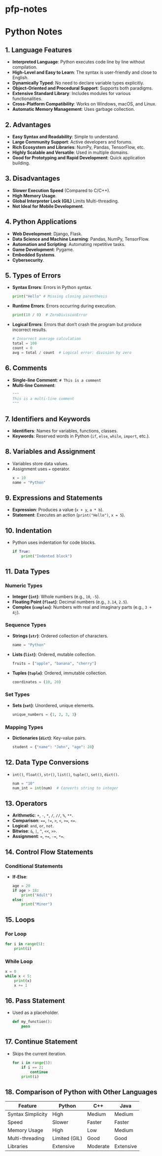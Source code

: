 # pfp-notes
# Python Notes

## 1. Language Features
- **Interpreted Language**: Python executes code line by line without compilation.
- **High-Level and Easy to Learn**: The syntax is user-friendly and close to English.
- **Dynamically Typed**: No need to declare variable types explicitly.
- **Object-Oriented and Procedural Support**: Supports both paradigms.
- **Extensive Standard Library**: Includes modules for various functionalities.
- **Cross-Platform Compatibility**: Works on Windows, macOS, and Linux.
- **Automatic Memory Management**: Uses garbage collection.

## 2. Advantages
- **Easy Syntax and Readability**: Simple to understand.
- **Large Community Support**: Active developers and forums.
- **Rich Ecosystem and Libraries**: NumPy, Pandas, TensorFlow, etc.
- **Highly Scalable and Versatile**: Used in multiple domains.
- **Good for Prototyping and Rapid Development**: Quick application building.

## 3. Disadvantages
- **Slower Execution Speed** (Compared to C/C++).
- **High Memory Usage**.
- **Global Interpreter Lock (GIL)** Limits Multi-threading.
- **Not Ideal for Mobile Development**.

## 4. Python Applications
- **Web Development**: Django, Flask.
- **Data Science and Machine Learning**: Pandas, NumPy, TensorFlow.
- **Automation and Scripting**: Automating repetitive tasks.
- **Game Development**: Pygame.
- **Embedded Systems**.
- **Cybersecurity**.

## 5. Types of Errors
- **Syntax Errors**: Errors in Python syntax.
  ```python
  print("Hello" # Missing closing parenthesis
  ```
- **Runtime Errors**: Errors occurring during execution.
  ```python
  print(10 / 0)  # ZeroDivisionError
  ```
- **Logical Errors**: Errors that don’t crash the program but produce incorrect results.
  ```python
  # Incorrect average calculation
  total = 100
  count = 0
  avg = total / count  # Logical error: division by zero
  ```

## 6. Comments
- **Single-line Comment**: `# This is a comment`
- **Multi-line Comment**:
  ```python
  """
  This is a multi-line comment
  """
  ```

## 7. Identifiers and Keywords
- **Identifiers**: Names for variables, functions, classes.
- **Keywords**: Reserved words in Python (`if`, `else`, `while`, `import`, etc.).

## 8. Variables and Assignment
- Variables store data values.
- Assignment uses `=` operator.
  ```python
  x = 10
  name = "Python"
  ```

## 9. Expressions and Statements
- **Expression**: Produces a value (`x + y`, `a * b`).
- **Statement**: Executes an action (`print("Hello")`, `x = 5`).

## 10. Indentation
- Python uses indentation for code blocks.
  ```python
  if True:
      print("Indented block")
  ```

## 11. Data Types
### Numeric Types
- **Integer (`int`)**: Whole numbers (e.g., `10`, `-5`).
- **Floating Point (`float`)**: Decimal numbers (e.g., `3.14`, `2.5`).
- **Complex (`complex`)**: Numbers with real and imaginary parts (e.g., `3 + 4j`).

### Sequence Types
- **Strings (`str`)**: Ordered collection of characters.
  ```python
  name = "Python"
  ```
- **Lists (`list`)**: Ordered, mutable collection.
  ```python
  fruits = ["apple", "banana", "cherry"]
  ```
- **Tuples (`tuple`)**: Ordered, immutable collection.
  ```python
  coordinates = (10, 20)
  ```

### Set Types
- **Sets (`set`)**: Unordered, unique elements.
  ```python
  unique_numbers = {1, 2, 3, 3}
  ```

### Mapping Types
- **Dictionaries (`dict`)**: Key-value pairs.
  ```python
  student = {"name": "John", "age": 20}
  ```

## 12. Data Type Conversions
- `int()`, `float()`, `str()`, `list()`, `tuple()`, `set()`, `dict()`.
  ```python
  num = "10"
  num_int = int(num)  # Converts string to integer
  ```

## 13. Operators
- **Arithmetic**: `+`, `-`, `*`, `/`, `//`, `%`, `**`.
- **Comparison**: `==`, `!=`, `>`, `<`, `>=`, `<=`.
- **Logical**: `and`, `or`, `not`.
- **Bitwise**: `&`, `|`, `^`, `<<`, `>>`.
- **Assignment**: `=`, `+=`, `-=`, `*=`.

## 14. Control Flow Statements
### Conditional Statements
- **If-Else**:
  ```python
  age = 20
  if age > 18:
      print("Adult")
  else:
      print("Minor")
  ```

## 15. Loops
### For Loop
```python
for i in range(5):
    print(i)
```

### While Loop
```python
x = 0
while x < 5:
    print(x)
    x += 1
```

## 16. Pass Statement
- Used as a placeholder.
  ```python
  def my_function():
      pass
  ```

## 17. Continue Statement
- Skips the current iteration.
  ```python
  for i in range(5):
      if i == 2:
          continue
      print(i)
  ```

## 18. Comparison of Python with Other Languages
| Feature      | Python | C++ | Java |
|-------------|--------|-----|------|
| Syntax Simplicity | High | Medium | Medium |
| Speed | Slower | Faster | Faster |
| Memory Usage | High | Low | Medium |
| Multi-threading | Limited (GIL) | Good | Good |
| Libraries | Extensive | Moderate | Extensive |
